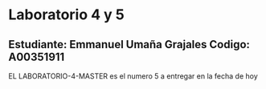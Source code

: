 # Laboratorio 4 y 5
 Estudiante: Emmanuel Umaña Grajales
 Codigo: A00351911
 ----
 EL LABORATORIO-4-MASTER es el numero 5 a entregar en la fecha de hoy
